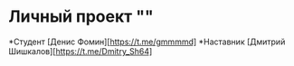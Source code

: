# Личный проект ""

*Студент [Денис Фомин][https://t.me/gmmmmd]
*Наставник [Дмитрий Шишкалов][https://t.me/Dmitry_Sh64]